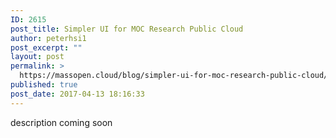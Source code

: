 ```yaml
---
ID: 2615
post_title: Simpler UI for MOC Research Public Cloud
author: peterhsi1
post_excerpt: ""
layout: post
permalink: >
  https://massopen.cloud/blog/simpler-ui-for-moc-research-public-cloud/
published: true
post_date: 2017-04-13 18:16:33
---
```

description coming soon